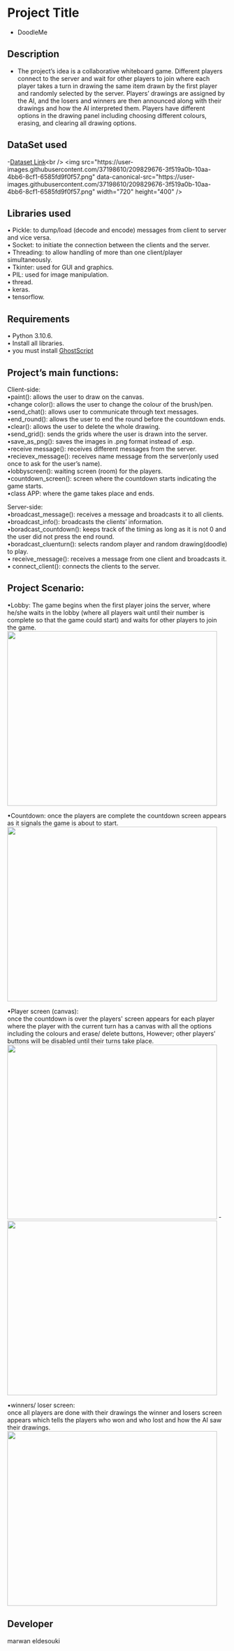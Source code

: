 # Project Title
- DoodleMe

## Description
- The project’s idea is a collaborative whiteboard game. Different players
  connect to the server and wait for other players to join where each
  player takes a turn in drawing the same item drawn by the first player
  and randomly selected by the server. Players’ drawings are assigned by
  the AI, and the losers and winners are then announced along with their
  drawings and how the AI interpreted them. Players have different
  options in the drawing panel including choosing different colours,
  erasing, and clearing all drawing options.


## DataSet used
-[Dataset Link](https://console.cloud.google.com/storage/browser/quickdraw_dataset/full/numpy_bitmap?pageState=(%22StorageObjectListTable%22:(%22f%22:%22%255B%255D%22))&prefix=&forceOnObjectsSortingFiltering=false)<br />
<img src="https://user-images.githubusercontent.com/37198610/209829676-3f519a0b-10aa-4bb6-8cf1-6585fd9f0f57.png" data-canonical-src="https://user-images.githubusercontent.com/37198610/209829676-3f519a0b-10aa-4bb6-8cf1-6585fd9f0f57.png" width="720" height="400" />


## Libraries used
•	Pickle: to dump/load (decode and encode) messages from client to
server and vice versa.<br />
• Socket: to initiate the connection between the clients and the
server.<br />
• Threading: to allow handling of more than one client/player
simultaneously.<br />
• Tkinter: used for GUI and graphics.<br />
• PIL: used for image manipulation.<br />
• thread.<br />
• keras.<br />
• tensorflow.<br />

## Requirements
•	Python 3.10.6.<br />
• Install all libraries.<br />
• you must install [GhostScript](https://ghostscript.com/releases/gsdnld.html)

## Project’s main functions:
 Client-side:<br />
    •paint(): allows the user to draw on the canvas.<br />
    •change color(): allows the user to change the colour of the brush/pen.<br />
    •send_chat(): allows user to communicate through text messages.<br />
    •end_round(): allows the user to end the round before the countdown ends.<br />
    •clear(): allows the user to delete the whole drawing.<br />
    •send_grid(): sends the grids where the user is drawn into the server.<br />
    •save_as_png(): saves the images in .png format instead of .esp.<br />
    •receive message(): receives different messages from the server.<br />
    •recievex_message(): receives name message from the server(only used once to ask for the user’s name).<br />
    •lobbyscreen(): waiting screen (room) for the players.<br />
    •countdown_screen(): screen where the countdown starts indicating the game starts.<br />
    •class APP: where the game takes place and ends.<br />
    
 Server-side:<br />
    •broadcast_message(): receives a message and broadcasts it to all clients.<br />
    •broadcast_info(): broadcasts the clients’ information.<br />
    •boradcast_countdown(): keeps track of the timing as long as it is not 0 and the user did not press the end round.<br />
    •boradcast_cluenturn(): selects random player and random drawing(doodle) to play.<br />
    • receive_message(): receives a message from one client and broadcasts it.<br />
    • connect_client(): connects the clients to the server.<br />




## Project Scenario:
  •Lobby: The game begins when the first player joins the server,
  where he/she waits in the lobby (where all players wait until their
  number is complete so that the game could start) and waits for
  other players to join the game.<br />
  <img src="https://user-images.githubusercontent.com/37198610/209830505-a711c53d-deeb-45ad-a74e-813086edc47c.png" data-canonical-src="https://user-images.githubusercontent.com/37198610/209830505-a711c53d-deeb-45ad-a74e-813086edc47c.png" width="480" height="400" />
  
  •Countdown: once the players are complete the countdown screen appears as it signals the game is about to start.<br />
  <img src="https://user-images.githubusercontent.com/37198610/209830576-c7c613eb-3984-4bb4-ad85-4bc2cabe72e5.png" data-canonical-src="https://user-images.githubusercontent.com/37198610/209830576-c7c613eb-3984-4bb4-ad85-4bc2cabe72e5.png" width="480" height="400" />

  •Player screen (canvas):<br />
   once the countdown is over the players' screen
   appears for each player where the player with the current turn has a
   canvas with all the options including the colours and erase/ delete
   buttons, However; other players’ buttons will be disabled until their
   turns take place.<br />
   <img src="https://user-images.githubusercontent.com/37198610/209830682-5736a45d-0f11-4afc-872c-5e9587015615.png" data-canonical-src="https://user-images.githubusercontent.com/37198610/209830682-5736a45d-0f11-4afc-872c-5e9587015615.png" width="480" height="400"/> - <img src="https://user-images.githubusercontent.com/37198610/209830684-eaadc243-32f4-44ce-94a1-b69868bbe5e1.png" data-canonical-src="https://user-images.githubusercontent.com/37198610/209830684-eaadc243-32f4-44ce-94a1-b69868bbe5e1.png" width="480" height="400"/>

  •winners/ loser screen:<br />
  once all players are done with their drawings
  the winner and losers screen appears which tells the players who won
  and who lost and how the AI saw their drawings.<br />
  <img src="https://user-images.githubusercontent.com/37198610/209872763-9ffb2459-6554-409f-8c7b-9caa62bb139e.jpg" data-canonical-src="https://user-images.githubusercontent.com/37198610/209872763-9ffb2459-6554-409f-8c7b-9caa62bb139e.jpg" width="480" height="400"/>



## Developer
marwan eldesouki
